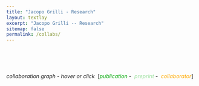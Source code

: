 ```yaml
---
title: "Jacopo Grilli - Research"
layout: textlay
excerpt: "Jacopo Grilli -- Research"
sitemap: false
permalink: /collabs/
---
```


<head>
<meta charset="utf-8"/>
<script src="./net_files/htmlwidgets-1.0/htmlwidgets.js"></script>
<script src="./net_files/d3-4.5.0/d3.min.js"></script>
<script src="./net_files/forceNetwork-binding-0.4/forceNetwork.js"></script>
  <title>forceNetwork</title>
</head>


<!--<head>-->
<!--<style>-->
<!--    .redText-->
<!--    {-->
<!--        color:#1f77b4;-->
<!--    }-->
<!--    .blackText-->
<!--    {-->
<!--        color:#AEC7E8;-->
<!--    }-->
<!--    .blueText-->
<!--    {-->
<!--        color:#FF7F0E;-->
<!--    }-->
<!--</style>-->
<!--</head>-->


<head>
<style>
    .redText
    {
        color:#00a806;
    }
    .blackText
    {
        color:#9de09f;
    }
    .blueText
    {
        color:#ffaa00;
    }
</style>
</head>


<!--# Collaboration network-->



<!--<body style="background-color:white;">-->

<br><br><br>

<em>collaboration graph - hover or click</em>&nbsp;
[<span class="redText"><em>publication</em></span>&nbsp;-&nbsp;
<span class="blackText"><em>preprint</em></span>&nbsp;-&nbsp;
<span class="blueText"><em>collaborator</em></span>]


<div id="htmlwidget_container">
  <div id="htmlwidget-08d5592312c99620b373" style="width:1000px;height:700px;" class="forceNetwork html-widget"></div>
</div>
<script type="application/json" data-for="htmlwidget-08d5592312c99620b373">{"x":{"links":{"source":[1,5,7,8,10,11,12,13,15,18,19,22,23,24,26,27,28,29,30,31,32,34,35,36,37,38,39,40,41,42,43,44,45,46,47,0,2,3,4,6,9,12,14,15,16,17,20,21,22,23,25,26,28,31,34,39,42,44,45,46,47,0,2,3,6,7,8,10,11,12,13,16,17,18,19,21,24,25,27,28,29,30,32,35,36,39,40,42,43,44,1,4,5,7,8,9,10,11,13,14,15,16,22,23,24,25,26,28,29,31,32,35,39,40,43,44,46,47,0,2,3,6,7,8,10,12,15,16,17,18,19,21,22,24,26,27,28,30,32,35,39,40,43,44,46,11,12,13,16,22,23,25,26,28,29,31,32,35,39,43,46,7,8,10,12,15,22,24,26,28,32,35,39,44,46,16,22,26,28,39,44,12,26,39,44,22,28,26,28,39,44,28,39,28,39,28,39,28,39,28,39,39,28,39,39],"target":[48,49,50,51,52,49,53,51,54,55,56,57,58,59,60,61,62,63,63,56,57,64,65,66,59,67,68,69,67,64,70,71,72,73,74,75,54,54,49,76,77,78,79,49,50,78,52,77,80,81,60,82,83,49,74,84,85,86,87,88,89,90,91,91,92,49,49,77,91,93,49,49,53,90,94,95,55,63,79,96,97,78,80,98,99,52,71,100,78,101,71,102,102,54,87,52,103,52,102,52,104,77,105,106,78,78,107,108,78,109,110,111,112,113,114,115,116,117,71,102,102,71,91,91,118,119,91,91,71,71,49,52,120,71,121,52,122,71,123,124,125,126,71,127,128,102,129,87,52,110,52,71,130,131,71,102,52,132,133,134,135,102,102,102,132,102,52,136,137,138,139,71,140,92,141,102,139,142,143,144,145,71,71,146,132,123,147,148,149,150,136,151,152,153,154,155,156,157,158,159,160,161,162,163,164],"value":[1,1,1,1,1,1,1,1,1,1,1,1,1,1,1,1,1,1,1,1,1,1,1,1,1,1,1,1,1,1,1,1,1,1,1,1,1,1,1,1,1,1,1,1,1,1,1,1,1,1,1,1,1,1,1,1,1,1,1,1,1,1,1,1,1,1,1,1,1,1,1,1,1,1,1,1,1,1,1,1,1,1,1,1,1,1,1,1,1,1,1,1,1,1,1,1,1,1,1,1,1,1,1,1,1,1,1,1,1,1,1,1,1,1,1,1,1,1,1,1,1,1,1,1,1,1,1,1,1,1,1,1,1,1,1,1,1,1,1,1,1,1,1,1,1,1,1,1,1,1,1,1,1,1,1,1,1,1,1,1,1,1,1,1,1,1,1,1,1,1,1,1,1,1,1,1,1,1,1,1,1,1,1,1,1,1,1,1,1,1,1,1,1,1,1,1,1,1,1,1,1,1,1,1,1],"colour":["#666","#666","#666","#666","#666","#666","#666","#666","#666","#666","#666","#666","#666","#666","#666","#666","#666","#666","#666","#666","#666","#666","#666","#666","#666","#666","#666","#666","#666","#666","#666","#666","#666","#666","#666","#666","#666","#666","#666","#666","#666","#666","#666","#666","#666","#666","#666","#666","#666","#666","#666","#666","#666","#666","#666","#666","#666","#666","#666","#666","#666","#666","#666","#666","#666","#666","#666","#666","#666","#666","#666","#666","#666","#666","#666","#666","#666","#666","#666","#666","#666","#666","#666","#666","#666","#666","#666","#666","#666","#666","#666","#666","#666","#666","#666","#666","#666","#666","#666","#666","#666","#666","#666","#666","#666","#666","#666","#666","#666","#666","#666","#666","#666","#666","#666","#666","#666","#666","#666","#666","#666","#666","#666","#666","#666","#666","#666","#666","#666","#666","#666","#666","#666","#666","#666","#666","#666","#666","#666","#666","#666","#666","#666","#666","#666","#666","#666","#666","#666","#666","#666","#666","#666","#666","#666","#666","#666","#666","#666","#666","#666","#666","#666","#666","#666","#666","#666","#666","#666","#666","#666","#666","#666","#666","#666","#666","#666","#666","#666","#666","#666","#666","#666","#666","#666","#666","#666","#666","#666","#666","#666","#666","#666","#666","#666","#666","#666","#666","#666","#666","#666","#666","#666","#666","#666"]},"nodes":{"name":["Joint scaling laws in functional and evolutionary categories in prokaryotic genomes","Large-scale dynamics of horizontal transfers","Spatial aggregation and the species-area relationship across scales","Absence of detailed balance in ecology","Growth or reproduction: emergence of an evolutionary optimal strategy","Disentangling the effect of hybrid interactions and of the constant effort hypothesis on ecological community stability","Cross-species gene-family fluctuations reveal the dynamics of horizontal transfers","Spatial maximum entropy modeling from presence/absence tropical forest data","Information-based fitness and the emergence of criticality in living systems","Metapopulation persistence in random fragmented landscapes","Predicting the stability of large structured food webs","Effect of localization on the stability of mutualistic ecological networks","Individuality and universality in the growth-division laws of single E. coli cells","Cooperation, competition and the emergence of criticality in communities of adaptive systems","Modularity and stability in ecological communities","Statistical mechanics of ecological systems: neutral theory and beyond","Feasibility and coexistence of large ecological communities","Relevant parameters in models of cell division control","Family-specific scaling laws in bacterial genomes","Collapse of resilience patterns in generalized Lotka-Volterra dynamics and beyond","Last name analysis of mobility, gender imbalance, and nepotism across academic systems","Higher-order interactions stabilize dynamics in competitive network models","Temporal dynamics of gene expression in heat-stressed Caenorhabditis elegans","Coexistence of many species in random ecosystems","Zipf and Heaps laws from dependency structures in component systems","The empirical fluctuation pattern of E. coli division control","Size control in mammalian cells involves modulation of both growth rate and cell cycle duration","The effect of population abundances on the stability of large random ecosystems","Social tipping points in animal societies","Dissecting the control mechanisms for DNA replication and cell division in E. coli","Concurrent processes set E. coli cell division","Reconciling cooperation, biodiversity and stability in complex ecological communities","Transcriptome dynamics predict thermotolerance in Caenorhabditis elegans","Macroecological laws describe variation and diversity in microbial communities","Eco-evolutionary dynamics lead to functionally robust and redundant communities","Threshold accumulation of a constitutive protein explains E. coli cell division behavior in nutrient upshifts","Heavy-tailed abundance distributions from stochastic Lotka-Volterra models","Universality of evolutionary dynamics with arbitrary demography","A macroecological description of alternative stable states reproduces intra-and inter-host variability of gut microbiome","Local stability properties of complex, species-rich soil food webs with functional block structure","ppGpp is a bacterial cell size regulator","The stochastic logistic model with correlated carrying capacities reproduces beta-diversity metrics of microbial communities","Stable cooperation emerges in stochastic multiplicative growth","Protein degradation sets the fraction of active ribosomes at vanishing growth","Remote teaching data-driven physical modeling through a COVID-19 data challenge","A macroecological law links abundance correlations with phylogenetic similarity in microbiomes","Historical contingencies and phage induction diversify bacterioplankton communities at the microscale","Intrinsic dimension estimation for discrete metrics","L. Grassi","S. Suweis","M. Adorisio","J. Hidalgo","S. Allesina","A.S. Kennard","S. Azaele","E. De Lazzari","C. Tu","K. Jovic","C.A. Serván","A. Mazzolini","C. Cadart","T. Gibbs","J.N. Pruitt","G. Micali","L. Fant","M. Panlilio","L. Descheemaeker","S. Zaoli","F. de Castro","F. Buke","L. Calabrese","M. Cosentino Lagomarsino","M. Sireci","R.E. Szabo","I. Macocco","B. Bassetti","M. Romano","G. Barabás","M. Osella","T. Rogers","M.G. Sterken","J.A. Capitán","S. Monnier","A. Berdahl","S.M. Adl","O. Mazzarisi","G. Pacifico","M.A. Muñoz","S. Pontrelli","A. Glielmo","S. Maslov","J.R. Banavar","F. Bassetti","A. Javer","F. Schuessler","M.J. Michalska-Smith","C. Riehl","J. Marchi","G. Tallarico","S. de Buyl","E. Panizon","V. Firmano","A. Maritan","S. Tang","I. Volkov","R.P.J. Bevers","K.E. Morrison","P.J. Sáez","N. Pinter-Wollman","M. Formentin","J.A.G. Riksen","I. Iuliani","R.D. Bardgett","G. Bokinsky","C.P. Kempes","E. Bella","J.A. Schwartzman","A. Laio","J. Aljadeff","P. Nghe","M. Rodriguez","N. Srivastava","H.V. Moeller","B.L. Snoek","B. Sclavi","T. Bolger","S.J. Tans","P. Benzoni","S. Pollak","S. Tans","R. Attia","E.G. Pringle","P. Cicuta","J.J. Dalzell","L. Ciandrini","U. Sauer","M. Gherardi","E. Terriac","L.M. Aplin","J.E. Kammenga","M. Emmerson","O.X. Cordero","B. Baum","E.J.H. Robinson","T. Fleming","F. Capuani","D. Garlaschelli","P. Yeh","M. Piel","V.M. Savage","S.E. Hannula","M.H. Price","F. de Vries","J. Garland","Z. Lindo","I.C. Gilby","A.G. Maule","M. C. Crofoot","M. Öpik","G.N. Doering","M.C. Rillig","S.D. Veresoglou","E.A. Hobson","D.H. Wall","T. Caruso"],"group":["publication","publication","publication","publication","publication","publication","publication","preprint","publication","publication","publication","publication","publication","publication","publication","publication","publication","publication","publication","publication","publication","publication","publication","publication","publication","publication","publication","publication","publication","publication","publication","publication","publication","publication","preprint","publication","publication","preprint","publication","publication","publication","publication","preprint","publication","publication","preprint","publication","preprint","collaborator","collaborator","collaborator","collaborator","collaborator","collaborator","collaborator","collaborator","collaborator","collaborator","collaborator","collaborator","collaborator","collaborator","collaborator","collaborator","collaborator","collaborator","collaborator","collaborator","collaborator","collaborator","collaborator","collaborator","collaborator","collaborator","collaborator","collaborator","collaborator","collaborator","collaborator","collaborator","collaborator","collaborator","collaborator","collaborator","collaborator","collaborator","collaborator","collaborator","collaborator","collaborator","collaborator","collaborator","collaborator","collaborator","collaborator","collaborator","collaborator","collaborator","collaborator","collaborator","collaborator","collaborator","collaborator","collaborator","collaborator","collaborator","collaborator","collaborator","collaborator","collaborator","collaborator","collaborator","collaborator","collaborator","collaborator","collaborator","collaborator","collaborator","collaborator","collaborator","collaborator","collaborator","collaborator","collaborator","collaborator","collaborator","collaborator","collaborator","collaborator","collaborator","collaborator","collaborator","collaborator","collaborator","collaborator","collaborator","collaborator","collaborator","collaborator","collaborator","collaborator","collaborator","collaborator","collaborator","collaborator","collaborator","collaborator","collaborator","collaborator","collaborator","collaborator","collaborator","collaborator","collaborator","collaborator","collaborator","collaborator","collaborator","collaborator","collaborator","collaborator","collaborator","collaborator","collaborator","collaborator"],"nodesize":[15,15,15,15,15,15,15,10,15,15,15,15,15,15,15,15,15,15,15,15,15,15,15,15,15,15,15,15,15,15,15,15,15,15,10,15,15,10,15,15,15,15,10,15,15,10,15,10,10,10,10,10,10,10,10,10,10,10,10,10,10,10,10,10,10,10,10,10,10,10,10,10,10,10,10,10,10,10,10,10,10,10,10,10,10,10,10,10,10,10,10,10,10,10,10,10,10,10,10,10,10,10,10,10,10,10,10,10,10,10,10,10,10,10,10,10,10,10,10,10,10,10,10,10,10,10,10,10,10,10,10,10,10,10,10,10,10,10,10,10,10,10,10,10,10,10,10,10,10,10,10,10,10,10,10,10,10,10,10,10,10,10,10,10,10],"hyperlink":["http:/doi.org/10.1093/nar/gkr711","http:/doi.org/10.4161/mge.21112","http:/doi.org/10.1016/j.jtbi.2012.07.030","http:/doi.org/10.1209/0295-5075/100/38002","http:/doi.org/10.1088/1742-5468/2013/10/P10020","http:/doi.org/10.1111/j.1600-0706.2013.00822.x","http:/doi.org/10.1093/nar/gku378","http:/www.arxiv.com/abs/1407.2425","http:/doi.org/10.1073/pnas.1319166111","http:/doi.org/10.1371/journal.pcbi.1004251","http:/doi.org/10.1038/ncomms8842","http:/doi.org/10.1038/ncomms10179","http:/doi.org/10.1103/PhysRevE.93.012408","http:/doi.org/10.1088/1742-5468/2016/03/033203","http:/doi.org/10.1038/ncomms12031","http:/doi.org/10.1103/RevModPhys.88.035003","http:/doi.org/10.1038/ncomms14389","http:/doi.org/10.1103/PhysRevE.95.032411","http:/doi.org/10.1093/nar/gkx510","http:/doi.org/10.1103/PhysRevE.95.062307","http:/doi.org/10.1073/pnas.1703513114","http:/doi.org/10.1038/nature23273","http:/doi.org/10.1371/journal.pone.0189445","http:/doi.org/10.1038/s41559-018-0603-6","http:/doi.org/10.1103/PhysRevE.98.012315","http:/doi.org/10.3389/fmicb.2018.01541","http:/doi.org/10.1038/s41467-018-05393-0","http:/doi.org/10.1103/PhysRevE.98.022410","http:/doi.org/10.1098/rspb.2018.1282","http:/doi.org/10.1016/j.celrep.2018.09.061","http:/doi.org/10.1126/sciadv.aau3324","http:/doi.org/10.1038/s41598-019-41614-2","http:/doi.org/10.1186/s12915-019-0725-6","http:/doi.org/10.1038/s41467-020-18529-y","http:/www.biorxiv.com/content/early/10.1101/2021.04.02.438173","http:/doi.org/10.1073/pnas.2016391118","http:/doi.org/10.1103/PhysRevE.104.034404","http:/www.biorxiv.com/content/early/10.1101/2021.06.17.448795","http:/doi.org/10.1126/sciadv.abj2882","http:/doi.org/10.1002/ece3.8278","http:/doi.org/10.1016/j.cub.2021.12.033","http:/doi.org/10.1371/journal.pcbi.1010043","http:/www.arxiv.com/abs/2202.02787","http:/doi.org/10.1371/journal.pcbi.1010059","http:/doi.org/10.1088/1361-6404/ac79e1","http:/www.biorxiv.com/content/early/10.1101/2022.07.12.499693","http:/doi.org/10.1073/pnas.2117748119","http:/www.arxiv.com/abs/2207.09688","https://scholar.google.com/citations?hl=en&user=Q10WGEgAAAAJ&view_op=list_works&sortby=pubdate","https://suweis.github.io/","https://scholar.google.it/citations?user=KwNPP10AAAAJ&hl=it","https://scholar.google.ch/citations?user=jZloKI0AAAAJ&hl=de","https://allesinalab.uchicago.edu/","https://scholar.google.com/citations?user=ifhxikkAAAAJ&hl=en","http://www1.maths.leeds.ac.uk/~fbssaz/","~","~","~","~","https://scholar.google.com/citations?user=zFVWVWcAAAAJ&hl=en&oi=ao","https://scholar.google.fr/citations?user=Ju4vevEAAAAJ&hl=fr","~","~","~","~","~","~","~","~","~","~","http://www.lgm.upmc.fr/mcl/","~","~","~","http://wwwteor.mi.infn.it/~bassetti/index.html","~","https://scholar.google.com/citations?user=r_XP5ckAAAAJ&hl=en","https://scholar.google.it/citations?user=w6RR4jsAAAAJ&hl=en","http://people.bath.ac.uk/ma3tcr/","~","https://scholar.google.com/citations?user=wzH0c00AAAAJ&hl=en","~","https://fish.uw.edu/faculty/andrew-berdahl/","~","~","~","https://scholar.google.com/citations?user=IwZEKqoAAAAJ&hl=es","~","~","http://maslov.bioengineering.illinois.edu/","https://scholar.google.com/citations?user=vqevCY0AAAAJ&hl=en&oi=ao","http://www-dimat.unipv.it/~bassetti/","~","~","http://michalska-smith.com/","~","~","~","~","~","~","https://www.liphlab.com/people/1-amos/","https://sites.google.com/site/stangchicago/","~","~","~","~","~","https://www.researchgate.net/profile/Marco_Formentin","~","~","~","~","~","~","~","~","https://aljadeff.wordpress.com/","https://www.nghe.net/","~","~","~","~","~","~","~","~","~","http://tansgroup.amolf.nl/","~","~","http://people.bss.phy.cam.ac.uk/~pc245/","~","~","~","http://wwwteor.mi.infn.it/~gherardi/","~","~","https://www.wur.nl/en/Persons/Jan-prof.dr.ir.-JE-Jan-Kammenga.htm","~","~","~","~","~","~","~","https://www.eeb.ucla.edu/Faculty/Yeh/","https://science.institut-curie.org/research/multiscale-physics-biology-chemistry/umr144-subcellular-structure-and-cellular-dynamics/team-piel/","https://vsavage.faculty.biomath.ucla.edu/","~","~","~","http://tuvalu.santafe.edu/~joshua/","~","~","~","~","~","~","~","~","http://hobsonresearch.com/","~","~"]},"options":{"NodeID":"name","Group":"group","colourScale":"d3.scaleOrdinal().domain([\"publication\", \"preprint\", \"collaborator\"]).range([\"#00a806\", \"#9de09f\", \"#ffaa00\"])","fontSize":15,"fontFamily":"serif","clickTextSize":37.5,"linkDistance":60,"linkWidth":"function(d) { return Math.sqrt(d.value); }","charge":-18,"opacity":1,"zoom":true,"legend":false,"arrows":false,"nodesize":true,"radiusCalculation":" Math.sqrt(d.nodesize)+6","bounded":true,"opacityNoHover":0,"clickAction":"window.open(d.hyperlink)"}},"evals":[],"jsHooks":[]}</script>
<script type="application/htmlwidget-sizing" data-for="htmlwidget-08d5592312c99620b373">{"viewer":{"padding":10,"fill":false},"browser":{"padding":10,"fill":false}}</script>
<!--</body>-->


